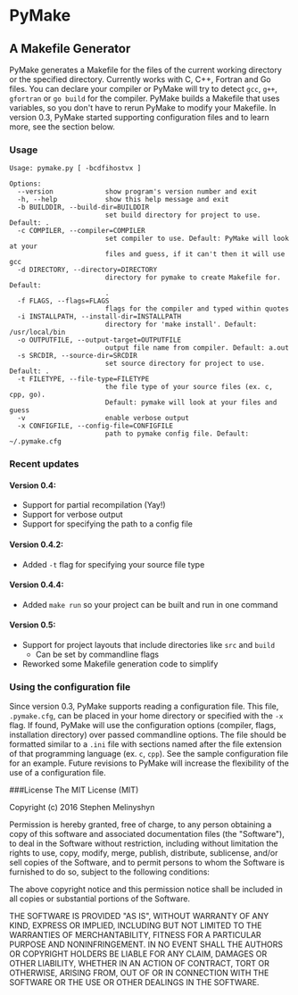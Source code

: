 # PyMake
## A Makefile Generator 

PyMake generates a Makefile for the files of the current working directory or the specified directory. Currently works with C, C++, Fortran and Go files. You can declare your compiler or PyMake will try to detect `gcc`, `g++`, `gfortran` or `go build` for the compiler.  PyMake builds a Makefile that uses variables, so you don't have to rerun PyMake to modify your Makefile. In version 0.3, PyMake started supporting configuration files and to learn more, see the section below.  

### Usage
```
Usage: pymake.py [ -bcdfihostvx ]

Options:
  --version             show program's version number and exit
  -h, --help            show this help message and exit
  -b BUILDDIR, --build-dir=BUILDDIR
                        set build directory for project to use. Default: .
  -c COMPILER, --compiler=COMPILER
                        set compiler to use. Default: PyMake will look at your
                        files and guess, if it can't then it will use gcc
  -d DIRECTORY, --directory=DIRECTORY
                        directory for pymake to create Makefile for. Default:
                        .
  -f FLAGS, --flags=FLAGS
                        flags for the compiler and typed within quotes
  -i INSTALLPATH, --install-dir=INSTALLPATH
                        directory for 'make install'. Default: /usr/local/bin
  -o OUTPUTFILE, --output-target=OUTPUTFILE
                        output file name from compiler. Default: a.out
  -s SRCDIR, --source-dir=SRCDIR
                        set source directory for project to use. Default: .
  -t FILETYPE, --file-type=FILETYPE
                        the file type of your source files (ex. c, cpp, go).
                        Default: pymake will look at your files and guess
  -v                    enable verbose output
  -x CONFIGFILE, --config-file=CONFIGFILE
                        path to pymake config file. Default: ~/.pymake.cfg
```

### Recent updates
#### Version 0.4:
- Support for partial recompilation  (Yay!)
- Support for verbose output 
- Support for specifying the path to a config file

#### Version 0.4.2:
- Added `-t` flag for specifying your source file type

#### Version 0.4.4:
- Added `make run` so your project can be built and run in one command

#### Version 0.5:
- Support for project layouts that include directories like `src` and `build`
	- Can be set by commandline flags
- Reworked some Makefile generation code to simplify

### Using the configuration file
Since version 0.3, PyMake supports reading a configuration file. This file, `.pymake.cfg`, can be placed in your home directory or specified with the `-x` flag. If found, PyMake will use the configuration options (compiler, flags, installation directory) over passed commandline options. The file should be formatted similar to a `.ini` file with sections named after the file extension of that programming language (ex. `c`, `cpp`). See the sample configuration file for an example. Future revisions to PyMake will increase the flexibility of the use of a configuration file. 


###License 
The MIT License (MIT)

Copyright (c)  2016 Stephen Melinyshyn

Permission is hereby granted, free of charge, to any person obtaining a copy
of this software and associated documentation files (the "Software"), to deal
in the Software without restriction, including without limitation the rights
to use, copy, modify, merge, publish, distribute, sublicense, and/or sell
copies of the Software, and to permit persons to whom the Software is
furnished to do so, subject to the following conditions:

The above copyright notice and this permission notice shall be included in all
copies or substantial portions of the Software.

THE SOFTWARE IS PROVIDED "AS IS", WITHOUT WARRANTY OF ANY KIND, EXPRESS OR
IMPLIED, INCLUDING BUT NOT LIMITED TO THE WARRANTIES OF MERCHANTABILITY,
FITNESS FOR A PARTICULAR PURPOSE AND NONINFRINGEMENT. IN NO EVENT SHALL THE
AUTHORS OR COPYRIGHT HOLDERS BE LIABLE FOR ANY CLAIM, DAMAGES OR OTHER
LIABILITY, WHETHER IN AN ACTION OF CONTRACT, TORT OR OTHERWISE, ARISING FROM,
OUT OF OR IN CONNECTION WITH THE SOFTWARE OR THE USE OR OTHER DEALINGS IN THE
SOFTWARE.
  
  



